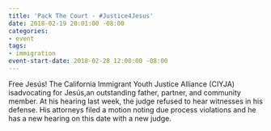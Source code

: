 ```yaml
---
title: 'Pack The Court - #Justice4Jesus'
date: 2018-02-19 20:01:00 -08:00
categories:
- event
tags:
- immigration
event-start-date: 2018-02-28 12:00:00 -08:00
---
```


Free Jesús! The California Immigrant Youth Justice Alliance (CIYJA) isadvocating for Jesús,an outstanding father, partner, and community member. At his hearing last week, the judge refused to hear witnesses in his defense. His attorneys filed a motion noting due process violations and he has a new hearing on this date with a new judge.